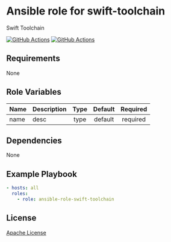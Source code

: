 Ansible role for swift-toolchain
==================================

Swift Toolchain

[![GitHub Actions](https://github.com/mongodb-ansible-roles/ansible-role-swift-toolchain/workflows/Molecule%20Test/badge.svg)](https://github.com/mongodb-ansible-roles/ansible-role-swift-toolchain/actions?query=workflow%3A%22Molecule+Test%22)
[![GitHub Actions](https://github.com/mongodb-ansible-roles/ansible-role-swift-toolchain/workflows/Release/badge.svg)](https://github.com/mongodb-ansible-roles/ansible-role-swift-toolchain/actions?query=workflow%3A%22Release%22)

Requirements
------------

None

Role Variables
--------------

| Name | Description | Type | Default | Required |
|------|-------------|:----:|:-------:|:--------:|
| name | desc | type | default | required |

Dependencies
------------

None

Example Playbook
----------------

```yaml
- hosts: all
  roles:
    - role: ansible-role-swift-toolchain
```

License
-------

[Apache License](LICENSE)
